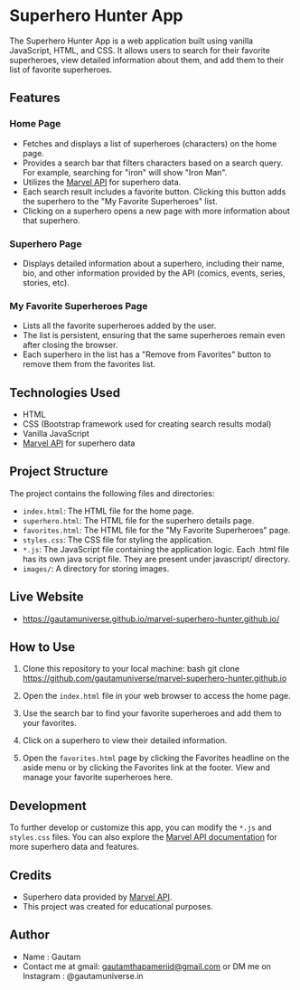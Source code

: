 # Superhero Hunter App

The Superhero Hunter App is a web application built using vanilla JavaScript, HTML, and CSS. It allows users to search for their favorite superheroes, view detailed information about them, and add them to their list of favorite superheroes.

## Features

### Home Page

- Fetches and displays a list of superheroes (characters) on the home page.
- Provides a search bar that filters characters based on a search query. For example, searching for "iron" will show "Iron Man".
- Utilizes the [Marvel API](https://gateway.marvel.com/v1/public/characters) for superhero data.
- Each search result includes a favorite button. Clicking this button adds the superhero to the "My Favorite Superheroes" list.
- Clicking on a superhero opens a new page with more information about that superhero.

### Superhero Page

- Displays detailed information about a superhero, including their name, bio, and other information provided by the API (comics, events, series, stories, etc).

### My Favorite Superheroes Page

- Lists all the favorite superheroes added by the user.
- The list is persistent, ensuring that the same superheroes remain even after closing the browser.
- Each superhero in the list has a "Remove from Favorites" button to remove them from the favorites list.

## Technologies Used

- HTML
- CSS (Bootstrap framework used for creating search results modal)
- Vanilla JavaScript
- [Marvel API](https://gateway.marvel.com/v1/public/characters) for superhero data

## Project Structure

The project contains the following files and directories:

- `index.html`: The HTML file for the home page.
- `superhero.html`: The HTML file for the superhero details page.
- `favorites.html`: The HTML file for the "My Favorite Superheroes" page.
- `styles.css`: The CSS file for styling the application.
- `*.js`: The JavaScript file containing the application logic. Each .html file has its own java script file. They are present under javascript/ directory.
- `images/`: A directory for storing images.

## Live Website

- https://gautamuniverse.github.io/marvel-superhero-hunter.github.io/

## How to Use

1. Clone this repository to your local machine:
bash git clone https://github.com/gautamuniverse/marvel-superhero-hunter.github.io

2. Open the `index.html` file in your web browser to access the home page.

3. Use the search bar to find your favorite superheroes and add them to your favorites.

4. Click on a superhero to view their detailed information.

5. Open the `favorites.html` page by clicking the Favorites headline on the aside menu or by clicking the Favorites link at the footer. View and manage your favorite superheroes here.

## Development

To further develop or customize this app, you can modify the `*.js` and `styles.css` files. You can also explore the [Marvel API documentation](https://developer.marvel.com/documentation/getting_started) for more superhero data and features.

## Credits

- Superhero data provided by [Marvel API](https://developer.marvel.com/).
- This project was created for educational purposes.

## Author
- Name : Gautam
- Contact me at gmail: gautamthapameriid@gmail.com or DM me on Instagram : @gautamuniverse.in
